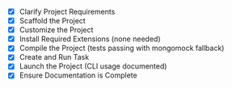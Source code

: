 - [x] Clarify Project Requirements
- [x] Scaffold the Project
- [x] Customize the Project
- [x] Install Required Extensions (none needed)
- [x] Compile the Project (tests passing with mongomock fallback)
- [x] Create and Run Task
- [x] Launch the Project (CLI usage documented)
- [x] Ensure Documentation is Complete

